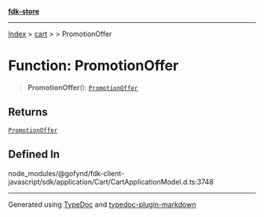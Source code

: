 [**fdk-store**](../../../README.md)
***

[Index](../../../API.md) > [cart](../../README.md) > [<internal>](../README.md) > PromotionOffer

# Function: PromotionOffer

> **PromotionOffer**(): [`PromotionOffer`](../type-aliases/type-alias.PromotionOffer.md)

## Returns

[`PromotionOffer`](../type-aliases/type-alias.PromotionOffer.md)

## Defined In

node\_modules/@gofynd/fdk-client-javascript/sdk/application/Cart/CartApplicationModel.d.ts:3748

***
Generated using [TypeDoc](https://typedoc.org/) and [typedoc-plugin-markdown](https://www.npmjs.com/package/typedoc-plugin-markdown)
